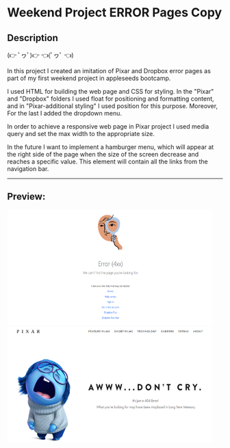 # Weekend Project ERROR Pages Copy

## Description

(👉 ﾟヮﾟ)👉 👈(ﾟヮﾟ 👈)

In this project I created an imitation of Pixar and Dropbox error pages as part of my first weekend project in appleseeds bootcamp.

I used HTML for building the web page and CSS for styling. In the "Pixar" and "Dropbox" folders I used float for positioning and formatting content, and in "Pixar-additional styling" I used position for this purpose. Moreover, For the last I added the dropdown menu.

In order to achieve a responsive web page in Pixar project I used media query and set the max width to the appropriate size.

In the future I want to implement a hamburger menu, which will appear at the right side of the page when the size of the screen decrease and reaches a specific value. This element will contain all the links from the navigation bar.

---

## Preview:

<img src="https://github.com/shirtol/Weekend-Project--ERROR-Pages/blob/main/preview/dropbox.png?raw=true" height="270" width="480" />

<img src="https://github.com/shirtol/Weekend-Project--ERROR-Pages/blob/main/preview/sadness.png?raw=true"  height="270" width="480" />
